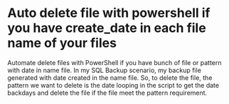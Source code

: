 # Auto delete file with powershell if you have create_date in each file name of your files
Automate delete files with PowerShell if you have bunch of file or pattern with date in name file. In my SQL Backup scenario, my backup file generated with date created in the name file.
So, to delete the file, the pattern we want to delete is the date looping in the script to get the date backdays and delete the file if the file meet the pattern requirement.
